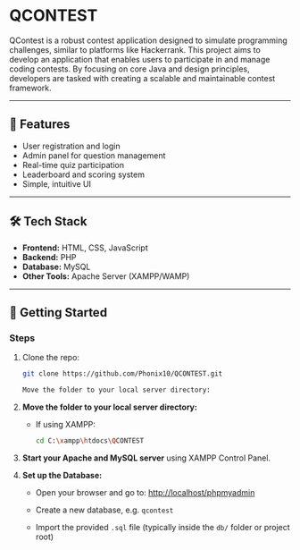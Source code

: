# QCONTEST

QContest is a robust contest application designed to simulate programming challenges, similar to platforms like Hackerrank. This project aims to develop an application that enables users to participate in and manage coding contests. By focusing on core Java and design principles, developers are tasked with creating a scalable and maintainable contest framework.

---

## 📌 Features

- User registration and login
- Admin panel for question management
- Real-time quiz participation
- Leaderboard and scoring system
- Simple, intuitive UI

---

## 🛠️ Tech Stack

- **Frontend:** HTML, CSS, JavaScript
- **Backend:** PHP
- **Database:** MySQL
- **Other Tools:** Apache Server (XAMPP/WAMP)

---

## 🚀 Getting Started



### Steps

1. Clone the repo:
   ```bash
   git clone https://github.com/Phonix10/QCONTEST.git

   Move the folder to your local server directory:

2. **Move the folder to your local server directory:**

   - If using XAMPP:

     ```bash
     cd C:\xampp\htdocs\QCONTEST
     ```

3. **Start your Apache and MySQL server** using XAMPP Control Panel.

4. **Set up the Database:**

   - Open your browser and go to: [http://localhost/phpmyadmin](http://localhost/phpmyadmin)

   - Create a new database, e.g. `qcontest`

   - Import the provided `.sql` file (typically inside the `db/` folder or project root)
